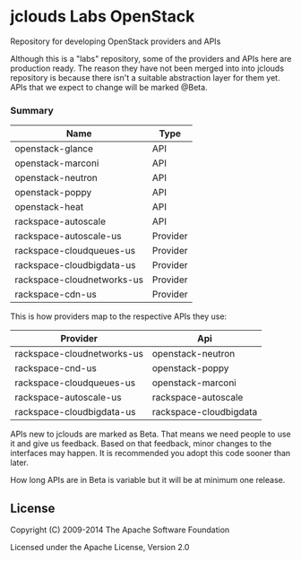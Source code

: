 jclouds Labs OpenStack
======================

Repository for developing OpenStack providers and APIs

Although this is a "labs" repository, some of the providers and APIs here are production ready. The reason they have not been merged into into jclouds repository is because there isn't a suitable abstraction layer for them yet. APIs that we expect to change will be marked @Beta.

### Summary

| Name | Type |
|------|------|
| openstack-glance | API |
| openstack-marconi | API |
| openstack-neutron | API |
| openstack-poppy | API |
| openstack-heat | API |
| rackspace-autoscale | API |
| rackspace-autoscale-us | Provider |
| rackspace-cloudqueues-us | Provider |
| rackspace-cloudbigdata-us | Provider |
| rackspace-cloudnetworks-us | Provider |
| rackspace-cdn-us | Provider |

This is how providers map to the respective APIs they use:

| Provider | Api |
|----------|-----|
| rackspace-cloudnetworks-us | openstack-neutron |
| rackspace-cnd-us | openstack-poppy |
| rackspace-cloudqueues-us | openstack-marconi |
| rackspace-autoscale-us | rackspace-autoscale |
| rackspace-cloudbigdata-us | rackspace-cloudbigdata |

APIs new to jclouds are marked as Beta. That means we need people to use it and give us feedback. Based on that feedback, minor changes to the interfaces may happen. It is recommended you adopt this code sooner than later.

How long APIs are in Beta is variable but it will be at minimum one release.

License
-------
Copyright (C) 2009-2014 The Apache Software Foundation

Licensed under the Apache License, Version 2.0
